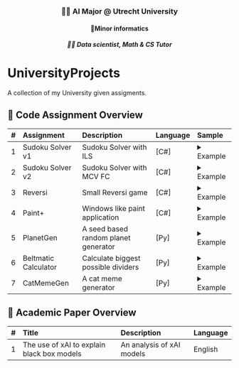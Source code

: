 <h3 align="center">👨‍🎓 AI Major @ Utrecht University</h3>
<h4 align="center">📘Minor informatics</h4>
<h5 align="center">👨‍🏫 Data scientist, Math & CS Tutor</h5>

# UniversityProjects

A collection of my University given assigments.

## 📂 Code Assignment Overview

| #  | Assignment         | Description                             | Language | Sample                                                                                                                            |
| :--- | :----------------- | :-------------------------------------- | :------- | :----------------------------------------------------------------------------------------------------------------------------------- |
| 1  | Sudoku Solver v1   | Sudoku Solver with ILS                  | [C#]     | <details><summary>Example</summary><br><img src="https://github.com/1Sfb1/assets/blob/main/kat_meme_1749299055.png" width="400"></details>                         |
| 2  | Sudoku Solver v2   | Sudoku Solver with MCV FC               | [C#]     | <details><summary>Example</summary><br><img src="https://github.com/1Sfb1/assets/blob/main/SudokuSample_2.png" width="400"></details>                         |
| 3  | Reversi            | Small Reversi game                      | [C#]     | <details><summary>Example</summary><br><img src="https://github.com/1Sfb1/assets/blob/main/kat_meme_1749299055.png" width="400"></details>                           |
| 4  | Paint+             | Windows like paint application          | [C#]     | <details><summary>Example</summary><br><img src="https://github.com/1Sfb1/assets/blob/main/kat_meme_1749299055.png" width="400"></details>                             |
| 5  | PlanetGen          | A seed based random planet generator    | [Py]     | <details><summary>Example</summary><br><img src="https://github.com/1Sfb1/assets/blob/main/planeet_996.png" width="400"></details>                       |
| 6  | Beltmatic Calculator | Calculate biggest possible dividers       | [Py]     | <details><summary>Example</summary><br><img src="https://github.com/1Sfb1/assets/blob/main/Beltmatic_Sample.png" width="400"></details> 
| 7  | CatMemeGen          | A cat meme generator    | [Py]     | <details><summary>Example</summary><br><img src="https://github.com/1Sfb1/assets/blob/main/kat_meme_1749297790.png" width="400"></details>                       ||

## 📝 Academic Paper Overview

| #  | Title                                      | Description                 | Language |
| :--- | :----------------------------------------- | :-------------------------- | :------- |
| 1  | The use of xAI to explain black box models | An analysis of xAI models   | English  |
